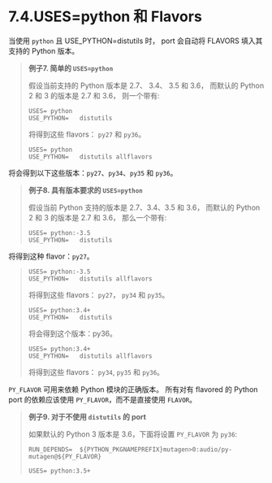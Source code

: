 # 7.4.USES=python 和 Flavors

当使用 `python` 且 USE_PYTHON=distutils 时， port 会自动将 FLAVORS 填入其支持的 Python 版本。

> **例子7. 简单的 `USES=python`**
>
> 假设当前支持的 Python 版本是 2.7、 3.4、 3.5 和 3.6， 而默认的 Python 2 和 3 的版本是 2.7 和 3.6， 则一个带有:
>
> ```shell-sessionl
> USES=	python
> USE_PYTHON=	distutils
> ```
>
>将得到这些 flavors： `py27` 和 `py36`。
>
> ```shell-sessionl
> USES=	python
> USE_PYTHON=	distutils allflavors
> ```
>
将会得到以下这些版本：`py27`、`py34`、`py35` 和 `py36`。

> **例子8. 具有版本要求的 `USES=python`**
>
> 假设当前 Python 支持的版本是 2.7、3.4、3.5 和 3.6， 而默认的 Python 2 和 3 的版本是 2.7 和 3.6， 那么一个带有:
>
> ```shell-sessionl
> USES=	python:-3.5
> USE_PYTHON=	distutils
> ```
>
将得到这种 flavor：`py27`。
>
> ```shell-sessionl
> USES=	python:-3.5
> USE_PYTHON=	distutils allflavors
> ```
>
> 将得到这些 flavors： `py27`， `py34` 和 `py35`。
>
> ```shell-sessionl
> USES=	python:3.4+
> USE_PYTHON=	distutils
> ```
>
> 将会得到这个版本：py36。
>
> ```shell-sessionl
> USES=	python:3.4+
> USE_PYTHON=	distutils allflavors
> ```
>
>将得到这些 flavors： `py34`, `py35` 和 `py36`。

`PY_FLAVOR` 可用来依赖 Python 模块的正确版本。
所有对有 flavored 的 Python port 的依赖应该使用 `PY_FLAVOR`，而不是直接使用 `FLAVOR`。

> **例子9. 对于不使用 `distutils` 的 port**
>
> 如果默认的 Python 3 版本是 3.6，下面将设置 `PY_FLAVOR` 为 `py36`:
>
> ```shell-sessionl
> RUN_DEPENDS=	${PYTHON_PKGNAMEPREFIX}mutagen>0:audio/py-mutagen@${PY_FLAVOR}
>
> USES=	python:3.5+
> ```

